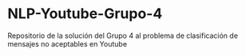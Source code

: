 # NLP-Youtube-Grupo-4
Repositorio de la solución del Grupo 4 al problema de clasificación de mensajes no aceptables en Youtube
